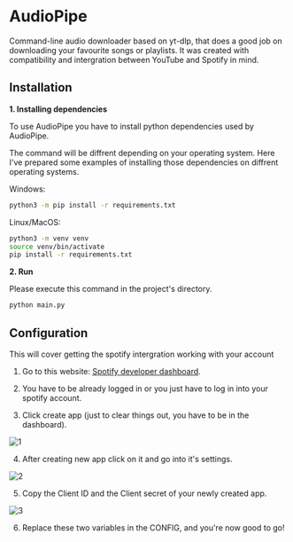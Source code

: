 
# AudioPipe
Command-line audio downloader based on yt-dlp, that does a good job on downloading your favourite songs or playlists. It was created with compatibility and intergration between YouTube and Spotify in mind.

## Installation

**1. Installing dependencies**

To use AudioPipe you have to install python dependencies used by AudioPipe.

The command will be diffrent depending on your operating system. Here I've prepared some examples of installing those dependencies on diffrent operating systems.

Windows:
```bash
python3 -m pip install -r requirements.txt
```

Linux/MacOS:
```bash
python3 -m venv venv
source venv/bin/activate
pip install -r requirements.txt
```

**2. Run**

Please execute this command in the project's directory. 

```bash
python main.py
```

## Configuration

This will cover getting the spotify intergration working with your account

1. Go to this website: [Spotify developer dashboard](https://developer.spotify.com/dashboard).

2. You have to be already logged in or you just have to log in into your spotify account.

3. Click create app (just to clear things out, you have to be in the dashboard).

![1](https://i.ibb.co/qx11C9B/1.png)

4. After creating new app click on it and go into it's settings.

![2](https://i.ibb.co/7n2VcS3/2.png)

5. Copy the Client ID and the Client secret of your newly created app.

![3](https://i.ibb.co/VjVgFSj/image.png)

6. Replace these two variables in the CONFIG, and you're now good to go!
